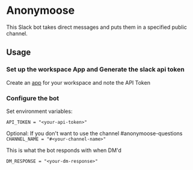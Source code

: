 # Anonymoose
This Slack bot takes direct messages and puts them in a specified public channel.

## Usage
### Set up the workspace App and Generate the slack api token
Create an [app](https://api.slack.com/apps) for your workspace and note the API Token

### Configure the bot

Set environment variables:

`API_TOKEN = "<your-api-token>"`</br>

Optional:
If you don't want to use the channel #anonymoose-questions
`CHANNEL_NAME = "#<your-channel-name>"`

This is what the bot responds with when DM'd

`DM_RESPONSE = "<your-dm-response>"`

